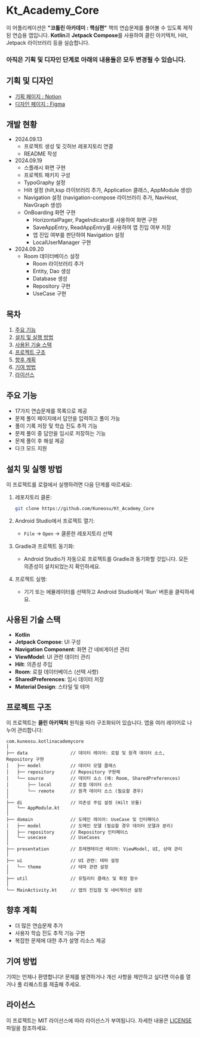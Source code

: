 # Kt_Academy_Core

이 어플리케이션은 **"코틀린 아카데미 : 핵심편"** 책의 연습문제를 풀어볼 수 있도록 제작된 연습용 앱입니다. **Kotlin**과 **Jetpack Compose**를
사용하여 클린 아키텍처, Hilt, Jetpack 라이브러리 등을 실습합니다.

### 아직은 기획 및 디자인 단계로 아래의 내용들은 모두 변경될 수 있습니다.

## 기획 및 디자인

- [기획 페이지 : Notion](https://kimkwonsu.notion.site/20f7b798791a4c12ba5154300704360f?pvs=4)
- [디자인 페이지 : Figma](https://www.figma.com/design/AHzLjo7ef7NJuJPGPKvBu6/Untitled?node-id=0-1&t=ybsuV1hqabkoKCZc-1)

## 개발 현황

- 2024.09.13
    - 프로젝트 생성 및 깃허브 레포지토리 연결
    - README 작성
- 2024.09.19
    - 스플래시 화면 구현
    - 프로젝트 패키지 구성
    - TypoGraphy 설정
    - Hilt 설정 (hilt,ksp 라이브러리 추가, Application 클래스, AppModule 생성)
    - Navigation 설정 (navigation-compose 라이브러리 추가, NavHost, NavGraph 생성)
    - OnBoarding 화면 구현
      - HorizontalPager, PageIndicator를 사용하여 화면 구현
      - SaveAppEntry, ReadAppEntry를 사용하여 앱 진입 여부 저장
      - 앱 진입 여부를 판단하여 Navigation 설정
      - LocalUserManager 구현
- 2024.09.20
  - Room 데이터베이스 설정
    - Room 라이브러리 추가
    - Entity, Dao 생성
    - Database 생성
    - Repository 구현
    - UseCase 구현

## 목차

1. [주요 기능](#주요-기능)
2. [설치 및 실행 방법](#설치-및-실행-방법)
3. [사용된 기술 스택](#사용된-기술-스택)
4. [프로젝트 구조](#프로젝트-구조)
5. [향후 계획](#향후-계획)
6. [기여 방법](#기여-방법)
7. [라이선스](#라이선스)

## 주요 기능

- 17가지 연습문제를 목록으로 제공
- 문제 풀이 페이지에서 답안을 입력하고 풀이 가능
- 풀이 기록 저장 및 학습 진도 추적 기능
- 문제 풀이 중 답안을 임시로 저장하는 기능
- 문제 풀이 후 해설 제공
- 다크 모드 지원

## 설치 및 실행 방법

이 프로젝트를 로컬에서 실행하려면 다음 단계를 따르세요:

1. 레포지토리 클론:
   ```bash
   git clone https://github.com/Kuneosu/Kt_Academy_Core
   ```

2. Android Studio에서 프로젝트 열기:
    - `File` -> `Open` -> 클론한 레포지토리 선택

3. Gradle과 프로젝트 동기화:
    - Android Studio가 자동으로 프로젝트를 Gradle과 동기화할 것입니다. 모든 의존성이 설치되었는지 확인하세요.

4. 프로젝트 실행:
    - 기기 또는 에뮬레이터를 선택하고 Android Studio에서 'Run' 버튼을 클릭하세요.

## 사용된 기술 스택

- **Kotlin**
- **Jetpack Compose**: UI 구성
- **Navigation Component**: 화면 간 네비게이션 관리
- **ViewModel**: UI 관련 데이터 관리
- **Hilt**: 의존성 주입
- **Room**: 로컬 데이터베이스 (선택 사항)
- **SharedPreferences**: 임시 데이터 저장
- **Material Design**: 스타일 및 테마

## 프로젝트 구조

이 프로젝트는 **클린 아키텍처** 원칙을 따라 구조화되어 있습니다. 앱을 여러 레이어로 나누어 관리합니다:

```
com.kuneosu.kotlinacademycore
│
├── data                // 데이터 레이어: 로컬 및 원격 데이터 소스, Repository 구현
│   ├── model           // 데이터 모델 클래스
│   ├── repository      // Repository 구현체
│   └── source          // 데이터 소스 (예: Room, SharedPreferences)
│       ├── local       // 로컬 데이터 소스
│       └── remote      // 원격 데이터 소스 (필요할 경우)
│
├── di                  // 의존성 주입 설정 (Hilt 모듈)
│   └── AppModule.kt
│
├── domain              // 도메인 레이어: UseCase 및 인터페이스
│   ├── model           // 도메인 모델 (필요할 경우 데이터 모델과 분리)
│   ├── repository      // Repository 인터페이스
│   └── usecase         // UseCases
│
├── presentation        // 프레젠테이션 레이어: ViewModel, UI, 상태 관리
│
├── ui                  // UI 관련: 테마 설정
│   └── theme           // 테마 관련 설정
│
├── util                // 유틸리티 클래스 및 확장 함수
│
└── MainActivity.kt     // 앱의 진입점 및 네비게이션 설정
```

## 향후 계획

- 더 많은 연습문제 추가
- 사용자 학습 진도 추적 기능 구현
- 복잡한 문제에 대한 추가 설명 리소스 제공

## 기여 방법

기여는 언제나 환영합니다! 문제를 발견하거나 개선 사항을 제안하고 싶다면 이슈를 열거나 풀 리퀘스트를 제출해 주세요.

## 라이선스

이 프로젝트는 MIT 라이선스에 따라 라이선스가 부여됩니다. 자세한 내용은 [LICENSE](LICENSE) 파일을 참조하세요.
